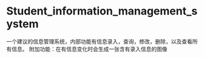 #  Student_information_management_system
一个建议的信息管理系统，内部功能有信息录入，查询，修改，删除，以及查看所有信息。
附加功能：在有信息变化时会生成一张含有录入信息的图像
